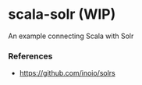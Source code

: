 # scala-solr (WIP)
An example connecting Scala with Solr

### References
- https://github.com/inoio/solrs
